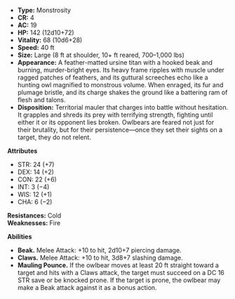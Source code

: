 - **Type:** Monstrosity
- **CR:** 4
- **AC:** 19
- **HP:** 142 (12d10+72)
- **Vitality:** 68 (10d6+28)
- **Speed:** 40 ft
- **Size:** Large (8 ft at shoulder, 10+ ft reared, 700–1,000 lbs)
- **Appearance:** A feather-matted ursine titan with a hooked beak and burning, murder-bright eyes. Its heavy frame ripples with muscle under ragged patches of feathers, and its guttural screeches echo like a hunting owl magnified to monstrous volume. When enraged, its fur and plumage bristle, and its charge shakes the ground like a battering ram of flesh and talons.
- **Disposition:** Territorial mauler that charges into battle without hesitation. It grapples and shreds its prey with terrifying strength, fighting until either it or its opponent lies broken. Owlbears are feared not just for their brutality, but for their persistence—once they set their sights on a target, they do not relent.

**Attributes**
- STR: 24 (+7)
- DEX: 14 (+2)
- CON: 22 (+6)
- INT: 3 (−4)
- WIS: 12 (+1)
- CHA: 6 (−2)

**Resistances:** Cold  
**Weaknesses:** Fire

**Abilities**
- **Beak.** Melee Attack: +10 to hit, 2d10+7 piercing damage.
- **Claws.** Melee Attack: +10 to hit, 3d8+7 slashing damage.
- **Mauling Pounce.** If the owlbear moves at least 20 ft straight toward a target and hits with a Claws attack, the target must succeed on a DC 16 STR save or be knocked prone. If the target is prone, the owlbear may make a Beak attack against it as a bonus action.